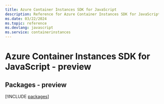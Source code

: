 ```yaml
---
title: Azure Container Instances SDK for JavaScript
description: Reference for Azure Container Instances SDK for JavaScript
ms.date: 03/22/2024
ms.topic: reference
ms.devlang: javascript
ms.service: containerinstances
---
```

# Azure Container Instances SDK for JavaScript - preview
## Packages - preview
[!INCLUDE [packages](container-instances-index.md)]